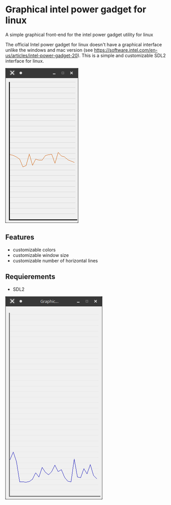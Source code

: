 # Graphical intel power gadget for linux
A simple graphical front-end for the intel power gadget utility for linux

The official Intel power gadget for linux doesn't have a graphical interface unlike the windows and mac version (see <https://software.intel.com/en-us/articles/intel-power-gadget-20>).
This is a simple and customizable SDL2 interface for linux.

![screenshot1](https://raw.githubusercontent.com/lorenzoiuri/Graphical-intel-power-gadget-for-linux/master/res/linux1.png)

## Features
* customizable colors
* customizable window size
* customizable number of horizontal lines

## Requierements
* SDL2

![screenshot2](https://raw.githubusercontent.com/lorenzoiuri/Graphical-intel-power-gadget-for-linux/master/res/linux2.png)
